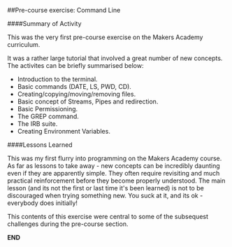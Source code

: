 ##Pre-course exercise: Command Line

####Summary of Activity 
    
This was the very first pre-course exercise on the Makers Academy curriculum.
     
It was a rather large tutorial that involved a great number of new concepts. The activites can be briefly summarised below: 
   
+ Introduction to the terminal.   
+ Basic commands (DATE, LS, PWD, CD). 
+ Creating/copying/moving/removing files.  
+ Basic concept of Streams, Pipes and redirection.
+ Basic Permissioning. 
+ The GREP command. 
+ The IRB suite. 
+ Creating Environment Variables. 
    
####Lessons Learned     
   
This was my first flurry into programming on the Makers Academy course. As far as lessons to take away - new concepts can be incredibly daunting even if they are apparently simple. They often require revisiting and much practical reinforcement before they become properly understood. The main lesson (and its not the first or last time it's been learned) is not to be discouraged when trying something new. You suck at it, and its ok - everybody does initially! 
   
This contents of this exercise were central to some of the subsequest challenges during the pre-course section. 

**END**
